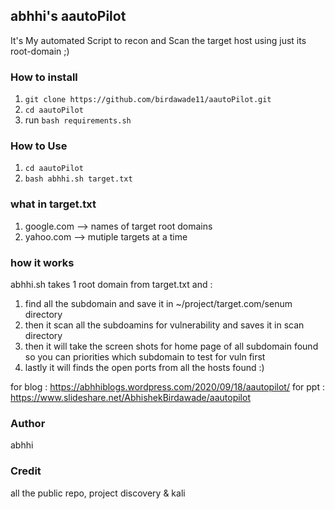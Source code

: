  abhhi's aautoPilot
 ----------------------------------
It's My automated Script to recon and Scan the target host using just its root-domain ;)
### How to install

1. ``git clone https://github.com/birdawade11/aautoPilot.git``
1. ``cd aautoPilot``
1. run ``bash requirements.sh``

### How to Use
1. ``cd aautoPilot``
1. ``bash abhhi.sh target.txt``
### what in target.txt
1. google.com  --> names of target root domains
2. yahoo.com   --> mutiple targets at a time

### how it works
abhhi.sh takes 1 root domain from target.txt and :
1. find all the subdomain and save it in ~/project/target.com/senum directory
2. then it scan all the subdoamins for vulnerability and saves it in scan directory
3. then it will take the screen shots for home page of all subdomain found so you can priorities which subdomain to test for vuln first
4. lastly it will finds the open ports from all the hosts found :)

for blog : https://abhhiblogs.wordpress.com/2020/09/18/aautopilot/
for ppt : https://www.slideshare.net/AbhishekBirdawade/aautopilot

### Author
abhhi

### Credit 
all the public repo, project discovery & kali
